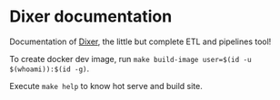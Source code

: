 # Dixer documentation

Documentation of [Dixer](https://dixer.stgo.do), the little but complete ETL and pipelines tool!

To create docker dev image, run `make build-image user=$(id -u $(whoami)):$(id -g)`.

Execute `make help` to know hot serve and build site.